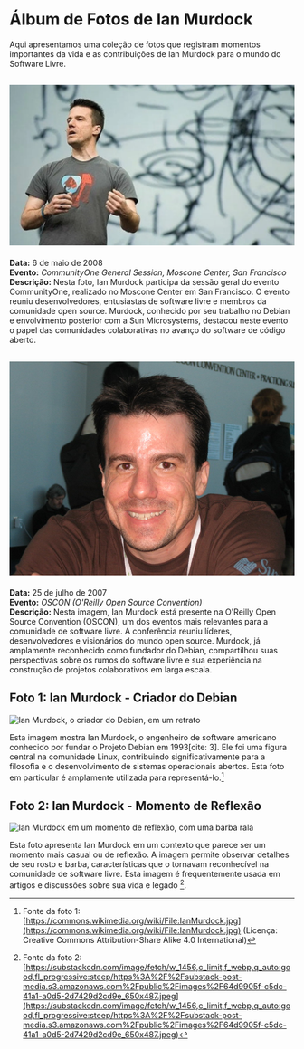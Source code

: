# Álbum de Fotos de Ian Murdock

Aqui apresentamos uma coleção de fotos que registram momentos importantes da vida e as contribuições de Ian Murdock para o mundo do Software Livre.



## ![Ian Murdock em palestrando](ian-murdock-2008.webp)

**Data:** 6 de maio de 2008  
**Evento:** *CommunityOne General Session, Moscone Center, San Francisco*  
**Descrição:** Nesta foto, Ian Murdock participa da sessão geral do evento CommunityOne, realizado no Moscone Center em San Francisco. O evento reuniu desenvolvedores, entusiastas de software livre e membros da comunidade open source. Murdock, conhecido por seu trabalho no Debian e envolvimento posterior com a Sun Microsystems, destacou neste evento o papel das comunidades colaborativas no avanço do software de código aberto.


## ![Ian Murdock na OSCON](1064842745_c18fdccea2_c.jpg)

**Data:** 25 de julho de 2007  
**Evento:** *OSCON (O'Reilly Open Source Convention)*  
**Descrição:** Nesta imagem, Ian Murdock está presente na O'Reilly Open Source Convention (OSCON), um dos eventos mais relevantes para a comunidade de software livre. A conferência reuniu líderes, desenvolvedores e visionários do mundo open source. Murdock, já amplamente reconhecido como fundador do Debian, compartilhou suas perspectivas sobre os rumos do software livre e sua experiência na construção de projetos colaborativos em larga escala.



## Foto 1: Ian Murdock - Criador do Debian

![Ian Murdock, o criador do Debian, em um retrato](https://upload.wikimedia.org/wikipedia/commons/thumb/3/3b/IanMurdock.jpg/1024px-IanMurdock.jpg)

Esta imagem mostra Ian Murdock, o engenheiro de software americano conhecido por fundar o Projeto Debian em 1993[cite: 3]. Ele foi uma figura central na comunidade Linux, contribuindo significativamente para a filosofia e o desenvolvimento de sistemas operacionais abertos. Esta foto em particular é amplamente utilizada para representá-lo.[^1]


[^1]: Fonte da foto 1: [https://commons.wikimedia.org/wiki/File:IanMurdock.jpg](https://commons.wikimedia.org/wiki/File:IanMurdock.jpg) (Licença: Creative Commons Attribution-Share Alike 4.0 International)

## Foto 2: Ian Murdock - Momento de Reflexão

![Ian Murdock em um momento de reflexão, com uma barba rala](https://substackcdn.com/image/fetch/w_1456,c_limit,f_webp,q_auto:good,fl_progressive:steep/https%3A%2F%2Fsubstack-post-media.s3.amazonaws.com%2Fpublic%2Fimages%2F64d9905f-c5dc-41a1-a0d5-2d7429d2cd9e_650x487.jpeg)

Esta foto apresenta Ian Murdock em um contexto que parece ser um momento mais casual ou de reflexão. A imagem permite observar detalhes de seu rosto e barba, características que o tornavam reconhecível na comunidade de software livre. Esta imagem é frequentemente usada em artigos e discussões sobre sua vida e legado [^2].


[^2]: Fonte da foto 2: [https://substackcdn.com/image/fetch/w_1456,c_limit,f_webp,q_auto:good,fl_progressive:steep/https%3A%2F%2Fsubstack-post-media.s3.amazonaws.com%2Fpublic%2Fimages%2F64d9905f-c5dc-41a1-a0d5-2d7429d2cd9e_650x487.jpeg](https://substackcdn.com/image/fetch/w_1456,c_limit,f_webp,q_auto:good,fl_progressive:steep/https%3A%2F%2Fsubstack-post-media.s3.amazonaws.com%2Fpublic%2Fimages%2F64d9905f-c5dc-41a1-a0d5-2d7429d2cd9e_650x487.jpeg)

